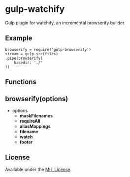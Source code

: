 gulp-watchify
==============
Gulp plugin for watchify, an incremental browserify builder.

## Example
````
browserify = require('gulp-browserify')
stream = gulp.src(files)
.pipe(browserify(
	basedir: './'
))
````

## Functions

## browserify(options)
* options
  * __maskFilenames__
  * __requireAll__
  * __aliasMappings__
  * __filename__
  * __watch__
  * __footer__

## License
Available under the [MIT License](LICENSE.md).
